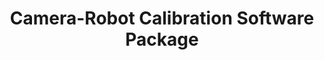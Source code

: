 ---
title: 'Camera-Robot Calibration Software Package'
permalink: /projects/calibration/
excerpt_separator: <!--more-->
tags:
  - calibration
  - robot
  - vision
header:
   teaser: ur5calib_thumb.png
---